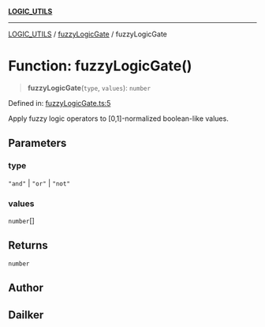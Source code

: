 [**LOGIC_UTILS**](../../README.md)

***

[LOGIC_UTILS](../../README.md) / [fuzzyLogicGate](../README.md) / fuzzyLogicGate

# Function: fuzzyLogicGate()

> **fuzzyLogicGate**(`type`, `values`): `number`

Defined in: [fuzzyLogicGate.ts:5](https://github.com/dailker/everyutil/blob/9ec04d41a381dab61073bf86e9abc70eaf55066d/src/logic/fuzzyLogicGate.ts#L5)

Apply fuzzy logic operators to [0,1]-normalized boolean-like values.

## Parameters

### type

`"and"` | `"or"` | `"not"`

### values

`number`[]

## Returns

`number`

## Author

## Dailker
